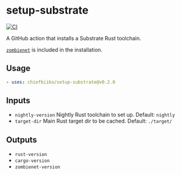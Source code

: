 # setup-substrate

[![CI](https://github.com/chiefbiiko/setup-substrate/workflows/ci/badge.svg)](https://github.com/chiefbiiko/setup-substrate/actions)

A GitHub action that installs a Substrate Rust toolchain.

[`zombienet`](https://github.com/paritytech/zombienet) is included in the installation.

## Usage

```yml
- uses: chiefbiiko/setup-substrate@v0.2.0
```

## Inputs

+ `nightly-version` Nightly Rust toolchain to set up. Default: `nightly`
+ `target-dir` Main Rust target dir to be cached. Default: `./target/`

## Outputs

+ `rust-version`
+ `cargo-version`
+ `zombienet-version`